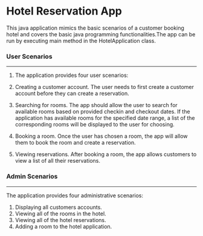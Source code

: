 # Hotel Reservation App

This java application mimics the basic scenarios of a customer booking hotel and covers the basic java programming functionalities.The app can be run by executing main method in the HotelApplication class.
### User Scenarios
***
1. The application provides four user scenarios:

2. Creating a customer account. The user needs to first create a customer account before they can create a reservation.

3. Searching for rooms. The app should allow the user to search for available rooms based on provided checkin and checkout dates. If the application has available rooms for the specified date range, a list of the corresponding rooms will be displayed to the user for choosing.

4. Booking a room. Once the user has chosen a room, the app will allow them to book the room and create a reservation.

5. Viewing reservations. After booking a room, the app allows customers to view a list of all their reservations.

### Admin Scenarios
***
The application provides four administrative scenarios:

1. Displaying all customers accounts.
2. Viewing all of the rooms in the hotel.
3. Viewing all of the hotel reservations.
4. Adding a room to the hotel application.

